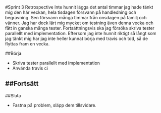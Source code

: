 #Sprint 3 Retrospective
Inte hunnit lägga det antal timmar jag hade tänkt mig den här veckan, hela tisdagen försvann på handledning och begravning. Sen försvann många timmar från onsdagen på familj och vänner. Jag har dock lärt mig mycket om testning även denna vecka och fått in ganska många tester. Fortsättningsvis ska jag försöka skriva tester parallellt med implementation. Eftersom jag inte hunnit riktigt så långt som jag tänkt mig har jag inte heller kunnat börja med travis och tdd, så de flyttas fram en vecka.

##Börja
* Skriva tester parallellt med implementation
* Använda travis ci

##Fortsätt
-

##Sluta
* Fastna på problem, släpp dem tillsvidare.